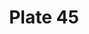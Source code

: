 ---
pid: '45'
an: '6'
title: Plate 45
rev_year: 
_date: 23 juin 1798
caption: Chapeau à la minevre, robe zébrée. Tivoli 24 Prairial
translation: 'Chapeau à la minevre, stripped dress. Tivoli 24 Prairial. '
student: Sarah Bigler
keywords: "[ zébrée ]"
permalink: /plates/45/
layout: plate-page
---